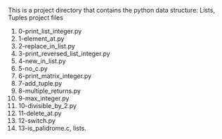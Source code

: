 This is a project directory that contains the python data structure: Lists, Tuples project files
1. 0-print_list_integer.py
2. 1-element_at.py
3. 2-replace_in_list.py
4. 3-print_reversed_list_integer.py
5. 4-new_in_list.py
6. 5-no_c.py
7. 6-print_matrix_integer.py
8. 7-add_tuple.py
9. 8-multiple_returns.py
10. 9-max_integer.py
11. 10-divisible_by_2.py
12. 11-delete_at.py
13. 12-switch.py
14. 13-is_palidrome.c, lists.